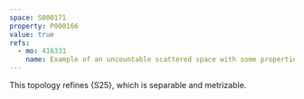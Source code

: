 ```yaml
---
space: S000171
property: P000166
value: true
refs:
  - mo: 416331
    name: Example of an uncountable scattered space with some properties
---
```


This topology refines {S25}, which is separable and metrizable.
